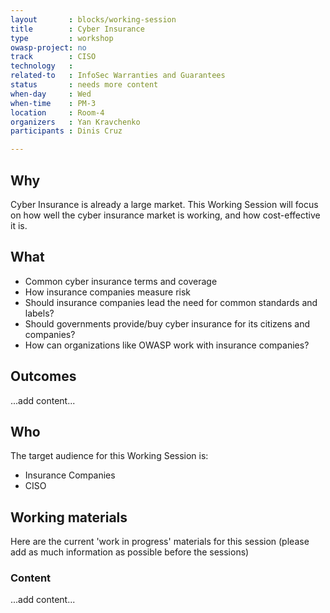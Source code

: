 ```yaml
---
layout       : blocks/working-session
title        : Cyber Insurance
type         : workshop
owasp-project: no
track        : CISO
technology   :
related-to   : InfoSec Warranties and Guarantees
status       : needs more content
when-day     : Wed
when-time    : PM-3
location     : Room-4
organizers   : Yan Kravchenko
participants : Dinis Cruz

---
```


## Why

Cyber Insurance is already a large market. This Working Session will focus on how well the cyber insurance market is working, and how cost-effective it is.

## What

 - Common cyber insurance terms and coverage
 - How insurance companies measure risk
 - Should insurance companies lead the need for common standards and labels?
 - Should governments provide/buy cyber insurance for its citizens and companies?
 - How can organizations like OWASP work with insurance companies?
 
## Outcomes

...add content...

## Who

The target audience for this Working Session is:

 - Insurance Companies
 - CISO
 
## Working materials

Here are the current 'work in progress' materials for this session (please add as much information as possible before the sessions)

### Content

...add content...
